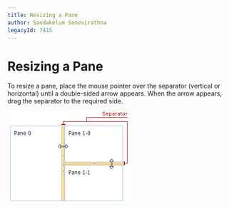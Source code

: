 ```yaml
---
title: Resizing a Pane
author: Sandakelum Senevirathna
legacyId: 7415
---
```

# Resizing a Pane
To resize a pane, place the mouse pointer over the separator (vertical or horizontal) until a double-sided arrow appears. When the arrow appears, drag the separator to the required side.

![ASPxSplitter-Separator](../../images/img11026.png)